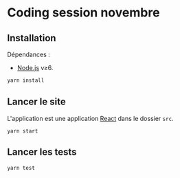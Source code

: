 # Coding session novembre

## Installation

Dépendances :
 * [Node.js] v≥6.

```sh
yarn install
```

## Lancer le site

L'application est une application [React] dans le dossier `src`.

```
yarn start
```

## Lancer les tests

```
yarn test
```

[Node.js]: https://nodejs.org/en/
[React]: https://facebook.github.io/react/
